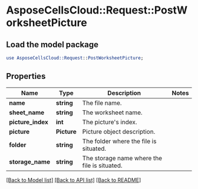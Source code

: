 # AsposeCellsCloud::Request::PostWorksheetPicture 

## Load the model package
```perl
use AsposeCellsCloud::Request::PostWorksheetPicture;
```

## Properties
Name | Type | Description | Notes
------------ | ------------- | ------------- | -------------
**name** | **string** | The file name. |
**sheet_name** | **string** | The worksheet name. |
**picture_index** | **int** | The picture's index. |
**picture** | **Picture** | Picture object description. |
**folder** | **string** | The folder where the file is situated. |
**storage_name** | **string** | The storage name where the file is situated. |  

[[Back to Model list]](../README.md#documentation-for-requests) [[Back to API list]](../README.md#documentation-for-api-endpoints) [[Back to README]](../README.md)

